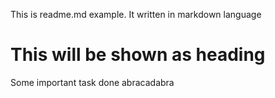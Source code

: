 This is readme.md example. It written in markdown language

# This will be shown as heading

Some important task done
abracadabra

